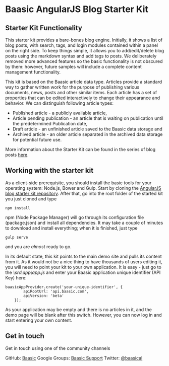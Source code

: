Baasic AngularJS Blog Starter Kit
============

## Starter Kit Functionality

This starter kit provides a bare-bones blog engine. Initially, it shows a list of blog posts, with search, tags, and login modules contained within a panel on the right side. To keep things simple, it allows you to add/edit/delete blog posts using the markdown syntax and add tags to posts. We deliberately removed more advanced features so the basic functionality is not obscured by them: however, future samples will include a complete content management functionality.

This kit is based on the Baasic article data type. Articles provide a standard way to gather written work for the purpose of publishing various documents, news, posts and other similar items. Each article has a set of properties that can be edited interactively to change their appearance and behavior. We can distinguish following article types:
- Published article - a publicly available article,
- Article pending publication - an article that is waiting on publication until the predetermined Publication date,
- Draft article - an unfinished article saved to the Baasic data storage and
- Archived article - an older article separated in the archived data storage for potential future use.

More information about the Starter Kit can be found in the series of blog posts [here](http://www.baasic.com/posts/AngularJS-Blog-Starter-Kit-part-1/).

## Working with the starter kit

As a client-side prerequisite, you should install the basic tools for your operating system: Node.js, Bower and Gulp. Start by cloning the [AngularJS blog starter kit repository](https://github.com/Baasic/baasic-starterkit-angularjs-blog/). After that, go into the root folder of the started kit you just cloned and type

    npm install
    
npm (Node Package Manager) will go through its configuration file (package.json) and install all dependencies. It may take a couple of minutes to download and install everything; when it is finished, just type

    gulp serve
    
and you are *almost* ready to go. 

In its default state, this kit points to the main demo site and pulls its content from it. As it would not be a nice thing to have thousands of users editing it, you will need to point your kit to your own application. It is easy - just go to the *\src\app\app.js* and enter your Baasic application unique identifier (API Key) here:

    baasicAppProvider.create('your-unique-identifier', {
            apiRootUrl: 'api.baasic.com',
            apiVersion: 'beta'
        }); 

As your application may be empty and there is no articles in it, and the demo page will be blank after this switch. However, you can now log in and start entering your own content. 

## Get in touch

Get in touch using one of the community channels 

GitHub: [Baasic](https://github.com/Baasic)
Google Groups: [Baasic Support](https://groups.google.com/forum/#!forum/baasic-baas)
Twitter: [@baasical](https://twitter.com/baasical)